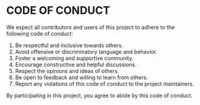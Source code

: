 # CODE OF CONDUCT

We expect all contributors and users of this project to adhere to the following code of conduct:

1. Be respectful and inclusive towards others.
2. Avoid offensive or discriminatory language and behavior.
3. Foster a welcoming and supportive community.
4. Encourage constructive and helpful discussions.
5. Respect the opinions and ideas of others.
6. Be open to feedback and willing to learn from others.
7. Report any violations of this code of conduct to the project maintainers.

By participating in this project, you agree to abide by this code of conduct.
